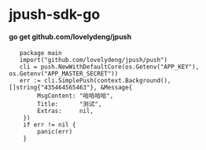 # jpush-sdk-go


#### go get github.com/lovelydeng/jpush

```
   package main
   import("github.com/lovelydeng/jpush/push")
   cli = push.NewWithDefaultCore(os.Getenv("APP_KEY"), os.Getenv("APP_MASTER_SECRET"))
   err := cli.SimplePush(context.Background(), []string{"435464565463"}, &Message{
		MsgContent: "哈哈哈哈",
		Title:      "测试",
		Extras:     nil,
	})
	if err != nil {
		panic(err)
	}

```
